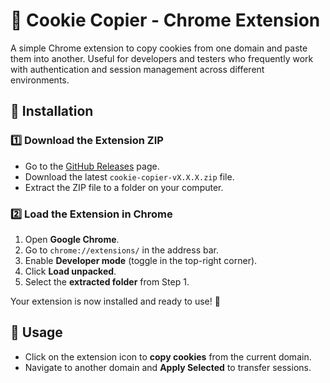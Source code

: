 # 🍪 Cookie Copier - Chrome Extension  

A simple Chrome extension to copy cookies from one domain and paste them into another. Useful for developers and testers who frequently work with authentication and session management across different environments.  

## 🚀 Installation  

### **1️⃣ Download the Extension ZIP**  
- Go to the [GitHub Releases](https://github.com/cybertron288/cookie-copier/releases/tag/v1.0.0) page.  
- Download the latest `cookie-copier-vX.X.X.zip` file.  
- Extract the ZIP file to a folder on your computer.  

### **2️⃣ Load the Extension in Chrome**  
1. Open **Google Chrome**.  
2. Go to `chrome://extensions/` in the address bar.  
3. Enable **Developer mode** (toggle in the top-right corner).  
4. Click **Load unpacked**.  
5. Select the **extracted folder** from Step 1.  

Your extension is now installed and ready to use! 🎉  

## 📌 Usage  
- Click on the extension icon to **copy cookies** from the current domain.  
- Navigate to another domain and **Apply Selected** to transfer sessions.  

